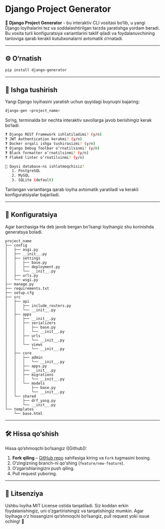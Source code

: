 # Django Project Generator

🚀 **Django Project Generator** - bu interaktiv CLI vositasi bo‘lib, u yangi Django loyihalarini tez va soddalashtirilgan
tarzda yaratishga yordam beradi. Bu vosita turli konfiguratsiya variantlarini taklif qiladi va foydalanuvchining
tanloviga qarab kerakli kutubxonalarni avtomatik o‘rnatadi.

---

## ⚙️ O‘rnatish

```bash
pip install django-generator
```

---

## 🚀 Ishga tushirish

Yangi Django loyihasini yaratish uchun quyidagi buyruqni bajaring:

```bash
django-gen <project_name>
```

So‘ng, terminalda bir nechta interaktiv savollarga javob berishingiz kerak bo‘ladi:

```bash
❓ Django REST Framework ishlatiladimi? (y/n)
❓ JWT Authentication kerakmi? (y/n)
❓ Docker orqali ishga tushirasizmi? (y/n)
❓ Django Debug Toolbar o‘rnatilsinmi? (y/n)
❓ Black formatter o‘rnatilsinmi? (y/n)
❓ Flake8 linter o‘rnatilsinmi? (y/n)

🔹 Qaysi database-ni ishlatmoqchisiz?
   1. PostgreSQL
   2. MySQL
   3. SQLite (default)
```

Tanlangan variantlarga qarab loyiha avtomatik yaratiladi va kerakli konfiguratsiyalar bajariladi.

---

## 🔧 Konfiguratsiya

Agar barchasiga Ha deb javob bergan bo'lsangi loyihangiz shu korinishda generatsya boladi.

```
project_name
├── config
│   ├── asgi.py
│   ├── __init__.py
│   ├── settings
│   │   ├── base.py
│   │   ├── deployment.py
│   │   └── __init__.py
│   ├── urls.py
│   └── wsgi.py
├── manage.py
├── requirements.txt
├── setup.cfg
├── src
│   ├── api
│   │   ├── include_routers.py
│   │   └── __init__.py
│   ├── apps
│   │   ├── __init__.py
│   │   ├── serializers
│   │   │   ├── base.py
│   │   │   └── __init__.py
│   │   ├── urls
│   │   │   └── __init__.py
│   │   └── views
│   │       └── __init__.py
│   ├── core
│   │   ├── admin
│   │   │   └── __init__.py
│   │   ├── apps.py
│   │   ├── __init__.py
│   │   ├── migrations
│   │   │   └── __init__.py
│   │   └── models
│   │       ├── base.py
│   │       └── __init__.py
│   └── shared
│       ├── drf_yasg.py
│       └── __init__.py
└── templates
    └── base.html
```

---

## 🛠 Hissa qo‘shish

Hissa qo‘shmoqchi bo‘lsangiz ([Github]):

1. **Fork qiling** – [GitHub repo](https://github.com/zohidillo/django-project-generator) sahifasiga kiring va `Fork` tugmasini bosing.
2. O‘zingizning branch-ni qo'shing (`feature/new-feature`).
3. O‘zgarishlaringizni push qiling.
4. Pull request yuboring.

---

## 📄 Litsenziya

Ushbu loyiha MIT License ostida tarqatiladi. Siz koddan erkin foydalanishingiz, uni o‘zgartirishingiz va tarqatishingiz
mumkin. Agar loyihaga o‘z hissangizni qo‘shmoqchi bo‘lsangiz, pull request yoki issue oching! 🎉
